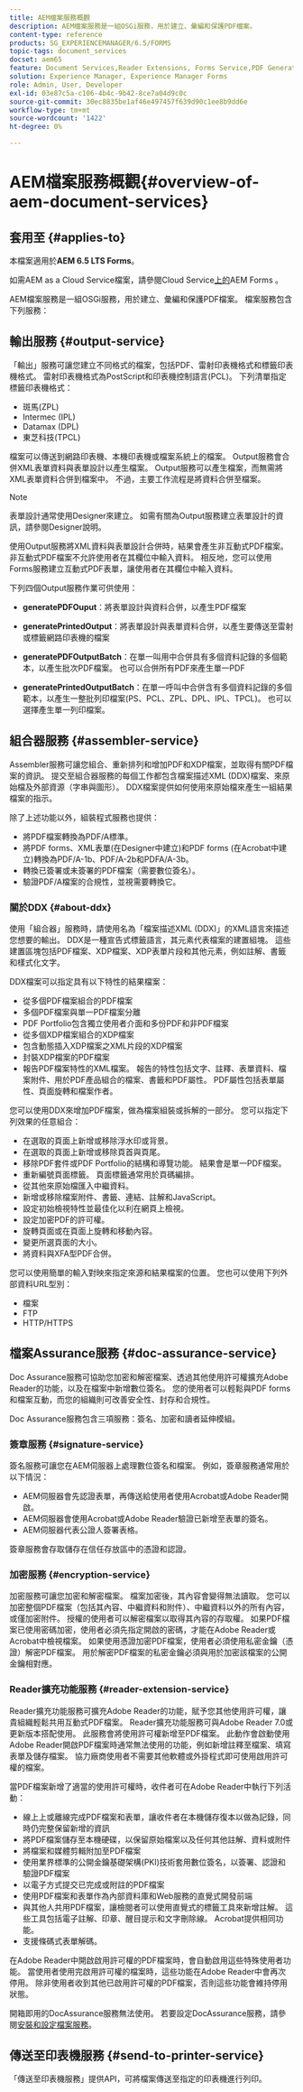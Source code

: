 ```yaml
---
title: AEM檔案服務概觀
description: AEM檔案服務是一組OSGi服務，用於建立、彙編和保護PDF檔案。
content-type: reference
products: SG_EXPERIENCEMANAGER/6.5/FORMS
topic-tags: document_services
docset: aem65
feature: Document Services,Reader Extensions, Forms Service,PDF Generator
solution: Experience Manager, Experience Manager Forms
role: Admin, User, Developer
exl-id: 03e87c5a-c106-4b4c-9b42-8ce7a04d9c0c
source-git-commit: 30ec8835be1af46e497457f639d90c1ee8b9dd6e
workflow-type: tm+mt
source-wordcount: '1422'
ht-degree: 0%

---
```


# AEM檔案服務概觀{#overview-of-aem-document-services}

## 套用至 {#applies-to}

本檔案適用於&#x200B;**AEM 6.5 LTS Forms**。

如需AEM as a Cloud Service檔案，請參閱Cloud Service[上的](https://experienceleague.adobe.com/docs/experience-manager-cloud-service/content/forms/using-communications/aem-forms-cloud-service-communications-introduction.html?lang=zh-Hant)AEM Forms 。


AEM檔案服務是一組OSGi服務，用於建立、彙編和保護PDF檔案。 檔案服務包含下列服務：

## 輸出服務 {#output-service}

「輸出」服務可讓您建立不同格式的檔案，包括PDF、雷射印表機格式和標籤印表機格式。 雷射印表機格式為PostScript和印表機控制語言(PCL)。 下列清單指定標籤印表機格式：

* 斑馬(ZPL)
* Intermec (IPL)
* Datamax (DPL)
* 東芝科技(TPCL)

檔案可以傳送到網路印表機、本機印表機或檔案系統上的檔案。 Output服務會合併XML表單資料與表單設計以產生檔案。 Output服務可以產生檔案，而無需將XML表單資料合併到檔案中。 不過，主要工作流程是將資料合併至檔案。

>[!NOTE]
>
>表單設計通常使用Designer來建立。 如需有關為Output服務建立表單設計的資訊，請參閱Designer說明。

使用Output服務將XML資料與表單設計合併時，結果會產生非互動式PDF檔案。 非互動式PDF檔案不允許使用者在其欄位中輸入資料。 相反地，您可以使用Forms服務建立互動式PDF表單，讓使用者在其欄位中輸入資料。

下列四個Output服務作業可供使用：

* **generatePDFOuput**：將表單設計與資料合併，以產生PDF檔案
* **generatePrintedOutput**：將表單設計與表單資料合併，以產生要傳送至雷射或標籤網路印表機的檔案

* **generatePDFOutputBatch**：在單一叫用中合併具有多個資料記錄的多個範本，以產生批次PDF檔案。 也可以合併所有PDF來產生單一PDF
* **generatePrintedOutputBatch**：在單一呼叫中合併含有多個資料記錄的多個範本，以產生一整批列印檔案(PS、PCL、ZPL、DPL、IPL、TPCL)。 也可以選擇產生單一列印檔案。

## 組合器服務 {#assembler-service}

Assembler服務可讓您組合、重新排列和增加PDF和XDP檔案，並取得有關PDF檔案的資訊。 提交至組合器服務的每個工作都包含檔案描述XML (DDX)檔案、來原始檔及外部資源（字串與圖形）。 DDX檔案提供如何使用來原始檔來產生一組結果檔案的指示。

除了上述功能以外，組裝程式服務也提供：

* 將PDF檔案轉換為PDF/A標準。
* 將PDF forms、XML表單(在Designer中建立)和PDF forms (在Acrobat中建立)轉換為PDF/A-1b、PDF/A-2b和PDFA/A-3b。
* 轉換已簽署或未簽署的PDF檔案（需要數位簽名）。
* 驗證PDF/A檔案的合規性，並視需要轉換它。

### 關於DDX {#about-ddx}

使用「組合器」服務時，請使用名為「檔案描述XML (DDX)」的XML語言來描述您想要的輸出。 DDX是一種宣告式標籤語言，其元素代表檔案的建置組塊。 這些建置區塊包括PDF檔案、XDP檔案、XDP表單片段和其他元素，例如註解、書籤和樣式化文字。

DDX檔案可以指定具有以下特性的結果檔案：

* 從多個PDF檔案組合的PDF檔案
* 多個PDF檔案與單一PDF檔案分離
* PDF Portfolio包含獨立使用者介面和多份PDF和非PDF檔案
* 從多個XDP檔案組合的XDP檔案
* 包含動態插入XDP檔案之XML片段的XDP檔案
* 封裝XDP檔案的PDF檔案
* 報告PDF檔案特性的XML檔案。 報告的特性包括文字、註釋、表單資料、檔案附件、用於PDF產品組合的檔案、書籤和PDF屬性。 PDF屬性包括表單屬性、頁面旋轉和檔案作者。

您可以使用DDX來增加PDF檔案，做為檔案組裝或拆解的一部分。 您可以指定下列效果的任意組合：

* 在選取的頁面上新增或移除浮水印或背景。
* 在選取的頁面上新增或移除頁首與頁尾。
* 移除PDF套件或PDF Portfolio的結構和導覽功能。 結果會是單一PDF檔案。
* 重新編號頁面標籤。 頁面標籤通常用於頁碼編排。
* 從其他來原始檔匯入中繼資料。
* 新增或移除檔案附件、書籤、連結、註解和JavaScript。
* 設定初始檢視特性並最佳化以利在網頁上檢視。
* 設定加密PDF的許可權。
* 旋轉頁面或在頁面上旋轉和移動內容。
* 變更所選頁面的大小。
* 將資料與XFA型PDF合併。

您可以使用簡單的輸入對映來指定來源和結果檔案的位置。 您也可以使用下列外部資料URL型別：

* 檔案
* FTP
* HTTP/HTTPS

## 檔案Assurance服務 {#doc-assurance-service}

Doc Assurance服務可協助您加密和解密檔案、透過其他使用許可權擴充Adobe Reader的功能，以及在檔案中新增數位簽名。 您的使用者可以輕鬆與PDF forms和檔案互動，而您的組織則可改善安全性、封存和合規性。

Doc Assurance服務包含三項服務：簽名、加密和讀者延伸模組。

### 簽章服務 {#signature-service}

簽名服務可讓您在AEM伺服器上處理數位簽名和檔案。 例如，簽章服務通常用於以下情況：

* AEM伺服器會先認證表單，再傳送給使用者使用Acrobat或Adobe Reader開啟。
* AEM伺服器會使用Acrobat或Adobe Reader驗證已新增至表單的簽名。
* AEM伺服器代表公證人簽署表格。

簽章服務會存取儲存在信任存放區中的憑證和認證。

### 加密服務 {#encryption-service}

加密服務可讓您加密和解密檔案。 檔案加密後，其內容會變得無法讀取。 您可以加密整個PDF檔案（包括其內容、中繼資料和附件）、中繼資料以外的所有內容，或僅加密附件。 授權的使用者可以解密檔案以取得其內容的存取權。 如果PDF檔案已使用密碼加密，使用者必須先指定開啟的密碼，才能在Adobe Reader或Acrobat中檢視檔案。 如果使用憑證加密PDF檔案，使用者必須使用私密金鑰（憑證）解密PDF檔案。 用於解密PDF檔案的私密金鑰必須與用於加密該檔案的公開金鑰相對應。

### Reader擴充功能服務 {#reader-extension-service}

Reader擴充功能服務可擴充Adobe Reader的功能，賦予您其他使用許可權，讓貴組織輕鬆共用互動式PDF檔案。 Reader擴充功能服務可與Adobe Reader 7.0或更新版本搭配使用。 此服務會將使用許可權新增至PDF檔案。 此動作會啟動使用Adobe Reader開啟PDF檔案時通常無法使用的功能，例如新增註釋至檔案、填寫表單及儲存檔案。 協力廠商使用者不需要其他軟體或外掛程式即可使用啟用許可權的檔案。

當PDF檔案新增了適當的使用許可權時，收件者可在Adobe Reader中執行下列活動：

* 線上上或離線完成PDF檔案和表單，讓收件者在本機儲存復本以做為記錄，同時仍完整保留新增的資訊
* 將PDF檔案儲存至本機硬碟，以保留原始檔案以及任何其他註解、資料或附件
* 將檔案和媒體剪輯附加至PDF檔案
* 使用業界標準的公開金鑰基礎架構(PKI)技術套用數位簽名，以簽署、認證和驗證PDF檔案
* 以電子方式提交已完成或附註的PDF檔案
* 使用PDF檔案和表單作為內部資料庫和Web服務的直覺式開發前端
* 與其他人共用PDF檔案，讓檢閱者可以使用直覺式的標籤工具來新增註解。 這些工具包括電子註解、印章、醒目提示和文字刪除線。 Acrobat提供相同功能。
* 支援條碼式表單解碼。

在Adobe Reader中開啟啟用許可權的PDF檔案時，會自動啟用這些特殊使用者功能。 當使用者使用完啟用許可權的檔案時，這些功能在Adobe Reader中會再次停用。 除非使用者收到其他已啟用許可權的PDF檔案，否則這些功能會維持停用狀態。

開箱即用的DocAssurance服務無法使用。 若要設定DocAssurance服務，請參閱[安裝和設定檔案服務](../../forms/using/install-configure-document-services.md)。

## 傳送至印表機服務 {#send-to-printer-service}

「傳送至印表機服務」提供API，可將檔案傳送至指定的印表機進行列印。
